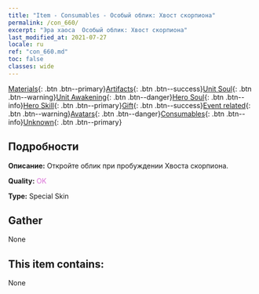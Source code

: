 ```yaml
---
title: "Item - Consumables - Особый облик: Хвост скорпиона"
permalink: /con_660/
excerpt: "Эра хаоса  Особый облик: Хвост скорпиона"
last_modified_at: 2021-07-27
locale: ru
ref: "con_660.md"
toc: false
classes: wide
---
```

 [Materials](/ItemsRU/){: .btn .btn--primary}[Artifacts](/ItemsRU/Artifacts/){: .btn .btn--success}[Unit Soul](/ItemsRU/UnitSoul/){: .btn .btn--warning}[Unit Awakening](/ItemsRU/UnitAwakening/){: .btn .btn--danger}[Hero Soul](/ItemsRU/HeroSoul/){: .btn .btn--info}[Hero Skill](/ItemsRU/HeroSkill/){: .btn .btn--primary}[Gift](/ItemsRU/Gift/){: .btn .btn--success}[Event related](/ItemsRU/Events/){: .btn .btn--warning}[Avatars](/ItemsRU/Avatars/){: .btn .btn--danger}[Consumables](/ItemsRU/Consumables/){: .btn .btn--info}[Unknown](/ItemsRU/Unknown/){: .btn .btn--primary}

## Подробности
 **Описание:** Откройте облик при пробуждении Хвоста скорпиона.

 **Quality:** <span style="color: #DA70D6">OK</span>

 **Type:** Special Skin

## Gather

  None

## This item contains:

  None


